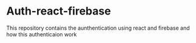 # Auth-react-firebase
 This repository contains the aunthentication using react and firebase and how this authenticaion work 
